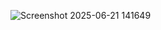 ![Screenshot 2025-06-21 141649](https://github.com/user-attachments/assets/2d2d8025-96d5-422f-83fb-13d34c8581be)
